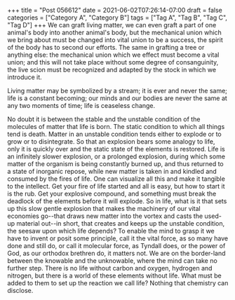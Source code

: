 +++
title = "Post 056612"
date = 2021-06-02T07:26:14-07:00
draft = false
categories = ["Category A", "Category B"]
tags = ["Tag A", "Tag B", "Tag C", "Tag D"]
+++
We can graft living matter, we can even graft a part of one animal's body into another animal's body, but the mechanical union which we bring about must be changed into vital union to be a success, the spirit of the body has to second our efforts. The same in grafting a tree or anything else: the mechanical union which we effect must become a vital union; and this will not take place without some degree of consanguinity, the live scion must be recognized and adapted by the stock in which we introduce it.

Living matter may be symbolized by a stream; it is ever and never the same; life is a constant becoming; our minds and our bodies are never the same at any two moments of time; life is ceaseless change.

No doubt it is between the stable and the unstable condition of the molecules of matter that life is born. The static condition to which all things tend is death. Matter in an unstable condition tends either to explode or to grow or to disintegrate. So that an explosion bears some analogy to life, only it is quickly over and the static state of the elements is restored. Life is an infinitely slower explosion, or a prolonged explosion, during which some matter of the organism is being constantly burned up, and thus returned to a state of inorganic repose, while new matter is taken in and kindled and consumed by the fires of life. One can visualize all this and make it tangible to the intellect. Get your fire of life started and all is easy, but how to start it is the rub. Get your explosive compound, and something must break the deadlock of the elements before it will explode. So in life, what is it that sets up this slow gentle explosion that makes the machinery of our vital economies go--that draws new matter into the vortex and casts the used-up material out--in short, that creates and keeps up the unstable condition, the seesaw upon which life depends? To enable the mind to grasp it we have to invent or posit some principle, call it the vital force, as so many have done and still do, or call it molecular force, as Tyndall does, or the power of God, as our orthodox brethren do, it matters not. We are on the border-land between the knowable and the unknowable, where the mind can take no further step. There is no life without carbon and oxygen, hydrogen and nitrogen, but there is a world of these elements without life. What must be added to them to set up the reaction we call life? Nothing that chemistry can disclose.
